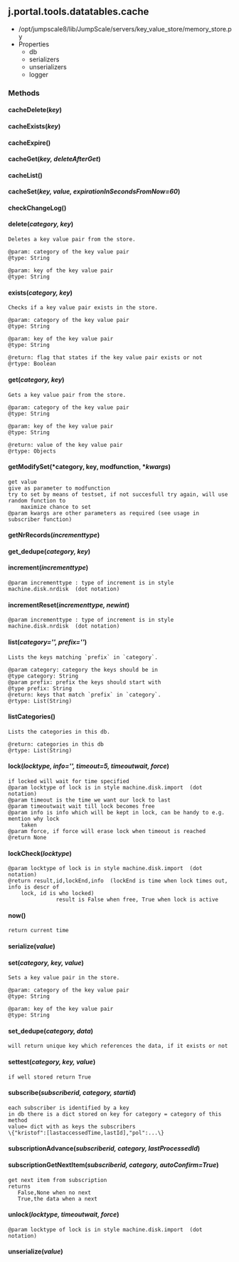 <!-- toc -->
## j.portal.tools.datatables.cache

- /opt/jumpscale8/lib/JumpScale/servers/key_value_store/memory_store.py
- Properties
    - db
    - serializers
    - unserializers
    - logger

### Methods

#### cacheDelete(*key*) 

#### cacheExists(*key*) 

#### cacheExpire() 

#### cacheGet(*key, deleteAfterGet*) 

#### cacheList() 

#### cacheSet(*key, value, expirationInSecondsFromNow=60*) 

#### checkChangeLog() 

#### delete(*category, key*) 

```
Deletes a key value pair from the store.

@param: category of the key value pair
@type: String

@param: key of the key value pair
@type: String

```

#### exists(*category, key*) 

```
Checks if a key value pair exists in the store.

@param: category of the key value pair
@type: String

@param: key of the key value pair
@type: String

@return: flag that states if the key value pair exists or not
@rtype: Boolean

```

#### get(*category, key*) 

```
Gets a key value pair from the store.

@param: category of the key value pair
@type: String

@param: key of the key value pair
@type: String

@return: value of the key value pair
@rtype: Objects

```

#### getModifySet(*category, key, modfunction, **kwargs*) 

```
get value
give as parameter to modfunction
try to set by means of testset, if not succesfull try again, will use random function to
    maximize chance to set
@param kwargs are other parameters as required (see usage in subscriber function)

```

#### getNrRecords(*incrementtype*) 

#### get_dedupe(*category, key*) 

#### increment(*incrementtype*) 

```
@param incrementtype : type of increment is in style machine.disk.nrdisk  (dot notation)

```

#### incrementReset(*incrementtype, newint*) 

```
@param incrementtype : type of increment is in style machine.disk.nrdisk  (dot notation)

```

#### list(*category='', prefix=''*) 

```
Lists the keys matching `prefix` in `category`.

@param category: category the keys should be in
@type category: String
@param prefix: prefix the keys should start with
@type prefix: String
@return: keys that match `prefix` in `category`.
@rtype: List(String)

```

#### listCategories() 

```
Lists the categories in this db.

@return: categories in this db
@rtype: List(String)

```

#### lock(*locktype, info='', timeout=5, timeoutwait, force*) 

```
if locked will wait for time specified
@param locktype of lock is in style machine.disk.import  (dot notation)
@param timeout is the time we want our lock to last
@param timeoutwait wait till lock becomes free
@param info is info which will be kept in lock, can be handy to e.g. mention why lock
    taken
@param force, if force will erase lock when timeout is reached
@return None

```

#### lockCheck(*locktype*) 

```
@param locktype of lock is in style machine.disk.import  (dot notation)
@return result,id,lockEnd,info  (lockEnd is time when lock times out, info is descr of
    lock, id is who locked)
               result is False when free, True when lock is active

```

#### now() 

```
return current time

```

#### serialize(*value*) 

#### set(*category, key, value*) 

```
Sets a key value pair in the store.

@param: category of the key value pair
@type: String

@param: key of the key value pair
@type: String

```

#### set_dedupe(*category, data*) 

```
will return unique key which references the data, if it exists or not

```

#### settest(*category, key, value*) 

```
if well stored return True

```

#### subscribe(*subscriberid, category, startid*) 

```
each subscriber is identified by a key
in db there is a dict stored on key for category = category of this method
value= dict with as keys the subscribers
\{"kristof":[lastaccessedTime,lastId],"pol":...\}

```

#### subscriptionAdvance(*subscriberid, category, lastProcessedId*) 

#### subscriptionGetNextItem(*subscriberid, category, autoConfirm=True*) 

```
get next item from subscription
returns
   False,None when no next
   True,the data when a next

```

#### unlock(*locktype, timeoutwait, force*) 

```
@param locktype of lock is in style machine.disk.import  (dot notation)

```

#### unserialize(*value*) 

